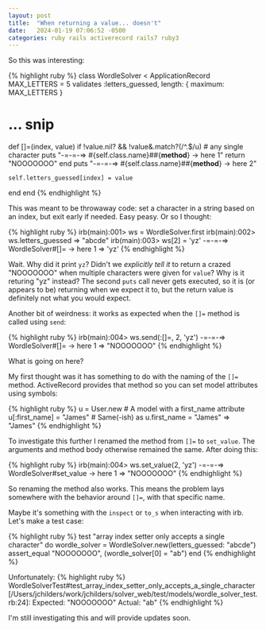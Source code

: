 ```yaml
---
layout: post
title:  "When returning a value... doesn't"
date:   2024-01-19 07:06:52 -0500
categories: ruby rails activerecord rails7 ruby3
---
```

So this was interesting:

{% highlight ruby %}
class WordleSolver < ApplicationRecord
  MAX_LETTERS = 5
  validates :letters_guessed, length: { maximum: MAX_LETTERS }

  # ... snip

  def []=(index, value)
    if !value.nil? && !value&.match?(/^.$/u) # any single character
      puts "-=-=-=> #{self.class.name}##{__method__} -> here 1"
      return "NOOOOOOO"
    end
    puts "-=-=-=> #{self.class.name}##{__method__} -> here 2"

    self.letters_guessed[index] = value
  end
end
{% endhighlight %}

This was meant to be throwaway code: set a character in a string based on an index, but exit early if needed. Easy peasy. 
Or so I thought:

{% highlight ruby %}
irb(main):001> ws = WordleSolver.first
irb(main):002> ws.letters_guessed
=> "abcde"
irb(main):003> ws[2] = 'yz'
-=-=-=> WordleSolver#[]= -> here 1
=> 'yz'
{% endhighlight %}

Wait. Why did it print `yz`? Didn't we *explicitly tell it* to return a crazed "NOOOOOOO" when multiple characters were given for `value`? Why is it returing "yz" instead? The second `puts` call never gets executed, so it is (or appears to be) returning when we expect it to, but the return value is definitely not what you would expect.

Another bit of weirdness: it works as expected when the `[]=` method is called using `send`:

{% highlight ruby %}
irb(main):004> ws.send(:[]=, 2, 'yz')
-=-=-=> WordleSolver#[]= -> here 1
=> "NOOOOOOO"
{% endhighlight %}

What is going on here?

My first thought was it has something to do with the naming of the `[]=` method. ActiveRecord provides that method so you can set model attributes using symbols:

{% highlight ruby %}
u = User.new # A model with a first_name attribute
u[:first_name] = "James" # Same(-ish) as u.first_name = "James"
=> "James"
{% endhighlight %}

To investigate this further I renamed the method from `[]=` to `set_value`. The arguments and method body otherwise remained the same. After doing this:

{% highlight ruby %}
irb(main):004> ws.set_value(2, 'yz')
-=-=-=> WordleSolver#set_value -> here 1
=> "NOOOOOOO"
{% endhighlight %}

So renaming the method also works. This means the problem lays somewhere with the behavior around `[]=`, with that specific name.

Maybe it's something with the `inspect` or `to_s` when interacting with irb. Let's make a test case:

{% highlight ruby %}
test "array index setter only accepts a single character" do
  wordle_solver = WordleSolver.new(letters_guessed: "abcde")
  assert_equal "NOOOOOOO", (wordle_solver[0] = "ab")
end
{% endhighlight %}

Unfortunately:
{% highlight ruby %}
WordleSolverTest#test_array_index_setter_only_accepts_a_single_character [/Users/jchilders/work/jchilders/solver_web/test/models/wordle_solver_test.rb:24]:
Expected: "NOOOOOOO"
  Actual: "ab"
{% endhighlight %}

I'm still investigating this and will provide updates soon.
